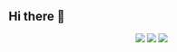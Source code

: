 ## Hi there 👋

<div align="center">
  <img src="http://github-profile-summary-cards.vercel.app/api/cards/profile-details?username=mkstas&theme=graywhite">
  <img src="http://github-profile-summary-cards.vercel.app/api/cards/repos-per-language?username=mkstas&theme=graywhite">
  <img src="http://github-profile-summary-cards.vercel.app/api/cards/most-commit-language?username=mkstas&theme=graywhite">
</div>

